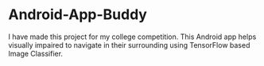 # Android-App-Buddy
I have made this project for my college competition. This Android app helps visually impaired to navigate in their surrounding using TensorFlow based Image Classifier.

